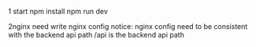 1 start
npm install
npm run dev


2nginx
need write nginx config
notice: nginx config need to be consistent with the backend api path
/api is the backend api path


